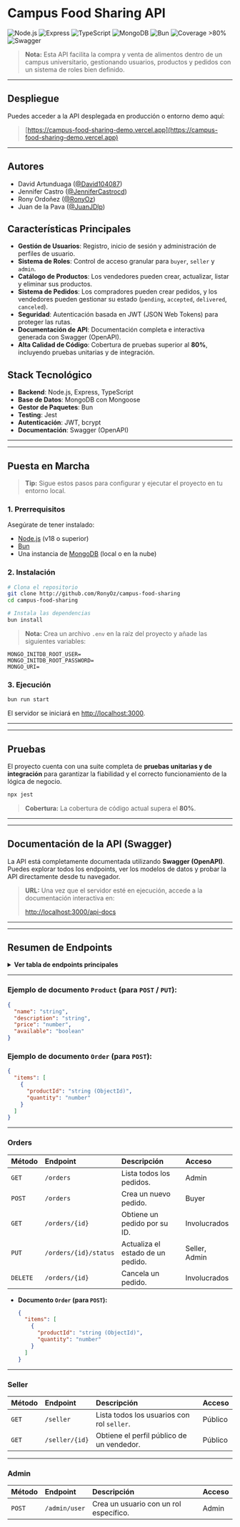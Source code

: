 
# Campus Food Sharing API

![Node.js](https://img.shields.io/badge/Node.js-18%2B-green?logo=node.js)
![Express](https://img.shields.io/badge/Express.js-Backend-blue?logo=express)
![TypeScript](https://img.shields.io/badge/TypeScript-Strict-blue?logo=typescript)
![MongoDB](https://img.shields.io/badge/MongoDB-Database-brightgreen?logo=mongodb)
![Bun](https://img.shields.io/badge/Bun-Package_Manager-yellow?logo=bun)
![Coverage >80%](https://img.shields.io/badge/Coverage-%3E80%25-success?logo=jest)
![Swagger](https://img.shields.io/badge/Swagger-OpenAPI-green?logo=swagger)

> **Nota:**
> Esta API facilita la compra y venta de alimentos dentro de un campus universitario, gestionando usuarios, productos y pedidos con un sistema de roles bien definido.

---

## Despliegue

Puedes acceder a la API desplegada en producción o entorno demo aquí:

> [https://campus-food-sharing-demo.vercel.app](https://campus-food-sharing-demo.vercel.app)

---

## Autores

- David Artunduaga ([@David104087](https://github.com/David104087))
- Jennifer Castro ([@JenniferCastrocd](https://github.com/JenniferCastrocd))
- Rony Ordoñez ([@RonyOz](https://github.com/RonyOz))
- Juan de la Pava ([@JuanJDlp](https://github.com/JuanJDlp))

## Características Principales

- **Gestión de Usuarios**: Registro, inicio de sesión y administración de perfiles de usuario.
- **Sistema de Roles**: Control de acceso granular para `buyer`, `seller` y `admin`.
- **Catálogo de Productos**: Los vendedores pueden crear, actualizar, listar y eliminar sus productos.
- **Sistema de Pedidos**: Los compradores pueden crear pedidos, y los vendedores pueden gestionar su estado (`pending`, `accepted`, `delivered`, `canceled`).
- **Seguridad**: Autenticación basada en JWT (JSON Web Tokens) para proteger las rutas.
- **Documentación de API**: Documentación completa e interactiva generada con Swagger (OpenAPI).
- **Alta Calidad de Código**: Cobertura de pruebas superior al **80%**, incluyendo pruebas unitarias y de integración.


## Stack Tecnológico

- **Backend**: Node.js, Express, TypeScript
- **Base de Datos**: MongoDB con Mongoose
- **Gestor de Paquetes**: Bun
- **Testing**: Jest
- **Autenticación**: JWT, bcrypt
- **Documentación**: Swagger (OpenAPI)

-----



---


## Puesta en Marcha

> **Tip:** Sigue estos pasos para configurar y ejecutar el proyecto en tu entorno local.


### 1. Prerrequisitos

Asegúrate de tener instalado:

- [Node.js](https://nodejs.org/) (v18 o superior)
- [Bun](https://bun.sh/)
- Una instancia de [MongoDB](https://www.mongodb.com/) (local o en la nube)


### 2. Instalación

```bash
# Clona el repositorio
git clone http://github.com/RonyOz/campus-food-sharing
cd campus-food-sharing

# Instala las dependencias
bun install
```

> **Nota:**
> Crea un archivo `.env` en la raíz del proyecto y añade las siguientes variables:

```env
MONGO_INITDB_ROOT_USER=
MONGO_INITDB_ROOT_PASSWORD=
MONGO_URI=
```


### 3. Ejecución

```bash
bun run start
```

El servidor se iniciará en [http://localhost:3000](http://localhost:3000).

-----


---


## Pruebas

El proyecto cuenta con una suite completa de **pruebas unitarias y de integración** para garantizar la fiabilidad y el correcto funcionamiento de la lógica de negocio.

```bash
npx jest
```

> **Cobertura:** La cobertura de código actual supera el **80%**.

-----


---


## Documentación de la API (Swagger)

La API está completamente documentada utilizando **Swagger (OpenAPI)**. Puedes explorar todos los endpoints, ver los modelos de datos y probar la API directamente desde tu navegador.

> **URL:** Una vez que el servidor esté en ejecución, accede a la documentación interactiva en:
> 
> [http://localhost:3000/api-docs](http://localhost:3000/api-docs)

-----


---


## Resumen de Endpoints

<details>
<summary><strong>Ver tabla de endpoints principales</strong></summary>

A continuación se muestra una descripción general de los endpoints disponibles. Para ver los detalles completos de los cuerpos de solicitud (`request body`) y las respuestas, consulta la [documentación de Swagger](http://localhost:3000/api-docs).

### Auth

| Método | Endpoint         | Descripción                                  | Acceso  |
| :----- | :--------------- | :------------------------------------------- | :------ |
| `POST` | `/auth/signup`   | Registra un nuevo usuario (rol por defecto: `buyer`). | Público |
| `POST` | `/auth/login`    | Inicia sesión y devuelve un token JWT.       | Público |
| `GET`  | `/auth/profile`  | Obtiene el perfil del usuario autenticado.   | Logueado|

-----

### Users

| Método | Endpoint         | Descripción                           | Acceso  |
| :----- | :--------------- | :------------------------------------ | :------ |
| `GET`  | `/users`         | Lista todos los usuarios.             | Admin   |
| `GET`  | `/users/{id}`    | Obtiene un usuario por su ID.         | Logueado|
| `PUT`  | `/users/{id}`    | Actualiza un usuario por su ID.       | Logueado|
| `DELETE`| `/users/{id}`    | Elimina un usuario por su ID.         | Admin   |

-----

### Products

| Método | Endpoint         | Descripción                                    | Acceso        |
| :----- | :--------------- | :--------------------------------------------- | :------------ |
| `GET`  | `/products`      | Lista todos los productos disponibles.         | Público       |
| `POST` | `/products`      | Crea un nuevo producto.                        | Seller, Admin |
| `GET`  | `/products/{id}` | Obtiene un producto por su ID.                 | Público       |
| `PUT`  | `/products/{id}` | Actualiza un producto por su ID.               | Seller, Admin |
| `DELETE`| `/products/{id}` | Elimina un producto por su ID.                 | Seller, Admin |


</details>

---

### Ejemplo de documento `Product` (para `POST` / `PUT`):
```json
{
  "name": "string",
  "description": "string",
  "price": "number",
  "available": "boolean"
}
```

### Ejemplo de documento `Order` (para `POST`):
```json
{
  "items": [
    {
      "productId": "string (ObjectId)",
      "quantity": "number"
    }
  ]
}
```

-----

### Orders

| Método | Endpoint             | Descripción                                   | Acceso        |
| :----- | :------------------- | :-------------------------------------------- | :------------ |
| `GET`  | `/orders`            | Lista todos los pedidos.                      | Admin         |
| `POST` | `/orders`            | Crea un nuevo pedido.                         | Buyer         |
| `GET`  | `/orders/{id}`       | Obtiene un pedido por su ID.                  | Involucrados  |
| `PUT`  | `/orders/{id}/status`| Actualiza el estado de un pedido.             | Seller, Admin |
| `DELETE`| `/orders/{id}`       | Cancela un pedido.                            | Involucrados  |

  * **Documento `Order` (para `POST`):**
    ```json
    {
      "items": [
        {
          "productId": "string (ObjectId)",
          "quantity": "number"
        }
      ]
    }
    ```

-----

### Seller

| Método | Endpoint         | Descripción                                    | Acceso  |
| :----- | :--------------- | :--------------------------------------------- | :------ |
| `GET`  | `/seller`        | Lista todos los usuarios con rol `seller`.     | Público |
| `GET`  | `/seller/{id}`   | Obtiene el perfil público de un vendedor.      | Público |

-----

### Admin

| Método | Endpoint         | Descripción                           | Acceso  |
| :----- | :--------------- | :------------------------------------ | :------ |
| `POST` | `/admin/user`    | Crea un usuario con un rol específico.| Admin   |